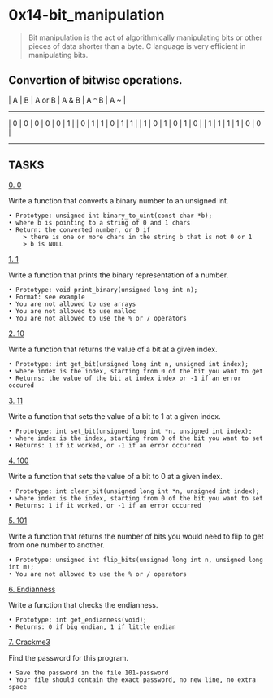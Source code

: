 # 0x14-bit_manipulation

> Bit manipulation is the act of algorithmically manipulating bits or other pieces of data shorter than a byte.
> C language is very efficient in manipulating bits.

## Convertion of bitwise operations.

| A | B | A or B | A & B | A ^ B | A ~ |
---- --- -------- ------- ------- ------
| 0 | 0 | 0 | 0 | 0 | 1 |
| 0 | 1 | 1 | 0 | 1 | 1 |
| 1 | 0 | 1 | 0 | 1 | 0 |
| 1 | 1 | 1 | 1 | 0 | 0 |
--- --- --- --- --- ---

## TASKS

[0. 0](0-binary_to_uint.c)

Write a function that converts a binary number to an unsigned int.

	• Prototype: unsigned int binary_to_uint(const char *b);
	• where b is pointing to a string of 0 and 1 chars
	• Return: the converted number, or 0 if
		> there is one or more chars in the string b that is not 0 or 1
		> b is NULL
[1. 1](1-print_binary.c)

Write a function that prints the binary representation of a number.

	• Prototype: void print_binary(unsigned long int n);
	• Format: see example
	• You are not allowed to use arrays
	• You are not allowed to use malloc
	• You are not allowed to use the % or / operators

[2. 10](2-get_bit.c)

Write a function that returns the value of a bit at a given index.

	• Prototype: int get_bit(unsigned long int n, unsigned int index);
	• where index is the index, starting from 0 of the bit you want to get
	• Returns: the value of the bit at index index or -1 if an error occured

[3. 11](3-set_bit.c)

Write a function that sets the value of a bit to 1 at a given index.

	• Prototype: int set_bit(unsigned long int *n, unsigned int index);
	• where index is the index, starting from 0 of the bit you want to set
	• Returns: 1 if it worked, or -1 if an error occurred

[4. 100](4-clear_bit.c)

Write a function that sets the value of a bit to 0 at a given index.

	• Prototype: int clear_bit(unsigned long int *n, unsigned int index);
	• where index is the index, starting from 0 of the bit you want to set
	• Returns: 1 if it worked, or -1 if an error occurred

[5. 101](5-flip_bits.c)

Write a function that returns the number of bits you would need to flip to get from one number to another.

	• Prototype: unsigned int flip_bits(unsigned long int n, unsigned long int m);
	• You are not allowed to use the % or / operators

[6. Endianness](100-get_endianness.c)

Write a function that checks the endianness.

	• Prototype: int get_endianness(void);
	• Returns: 0 if big endian, 1 if little endian

[7. Crackme3](101-password)

Find the password for this program.

	• Save the password in the file 101-password
	• Your file should contain the exact password, no new line, no extra space
